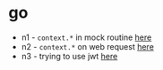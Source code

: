 # go

- n1 - `context.*` in mock routine [here](./n1/NOTE.md)
- n2 - `context.*` on web request [here](./n2/NOTE.md)
- n3 - trying to use jwt [here](./n3/NOTE.md)